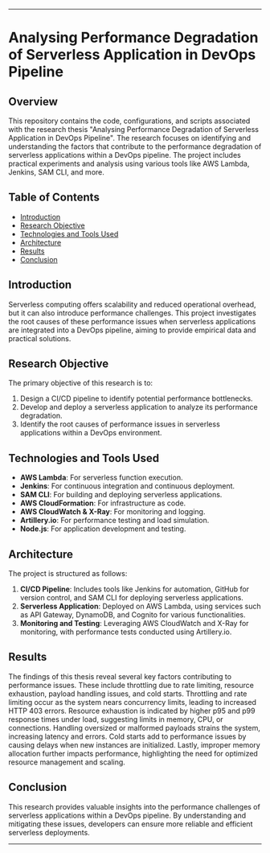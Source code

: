 
---

# Analysing Performance Degradation of Serverless Application in DevOps Pipeline

## Overview

This repository contains the code, configurations, and scripts associated with the research thesis "Analysing Performance Degradation of Serverless Application in DevOps Pipeline". The research focuses on identifying and understanding the factors that contribute to the performance degradation of serverless applications within a DevOps pipeline. The project includes practical experiments and analysis using various tools like AWS Lambda, Jenkins, SAM CLI, and more.

## Table of Contents

- [Introduction](#introduction)
- [Research Objective](#research-objective)
- [Technologies and Tools Used](#technologies-and-tools-used)
- [Architecture](#architecture)
- [Results](#results)
- [Conclusion](#conclusion)

## Introduction

Serverless computing offers scalability and reduced operational overhead, but it can also introduce performance challenges. This project investigates the root causes of these performance issues when serverless applications are integrated into a DevOps pipeline, aiming to provide empirical data and practical solutions.

## Research Objective

The primary objective of this research is to:
1. Design a CI/CD pipeline to identify potential performance bottlenecks.
2. Develop and deploy a serverless application to analyze its performance degradation.
3. Identify the root causes of performance issues in serverless applications within a DevOps environment.

## Technologies and Tools Used

- **AWS Lambda**: For serverless function execution.
- **Jenkins**: For continuous integration and continuous deployment.
- **SAM CLI**: For building and deploying serverless applications.
- **AWS CloudFormation**: For infrastructure as code.
- **AWS CloudWatch & X-Ray**: For monitoring and logging.
- **Artillery.io**: For performance testing and load simulation.
- **Node.js**: For application development and testing.

## Architecture

The project is structured as follows:

1. **CI/CD Pipeline**: Includes tools like Jenkins for automation, GitHub for version control, and SAM CLI for deploying serverless applications.
2. **Serverless Application**: Deployed on AWS Lambda, using services such as API Gateway, DynamoDB, and Cognito for various functionalities.
3. **Monitoring and Testing**: Leveraging AWS CloudWatch and X-Ray for monitoring, with performance tests conducted using Artillery.io.




## Results

The findings of this thesis reveal several key factors contributing to performance issues. These include throttling due to rate limiting, resource exhaustion, payload handling issues, and cold starts. Throttling and rate limiting occur as the system nears concurrency limits, leading to increased HTTP 403 errors. Resource exhaustion is indicated by higher p95 and p99 response times under load, suggesting limits in memory, CPU, or connections. Handling oversized or malformed payloads strains the system, increasing latency and errors. Cold starts add to performance issues by causing delays when new instances are initialized. Lastly, improper memory allocation further impacts performance, highlighting the need for optimized resource management and scaling.

## Conclusion

This research provides valuable insights into the performance challenges of serverless applications within a DevOps pipeline. By understanding and mitigating these issues, developers can ensure more reliable and efficient serverless deployments.

---

